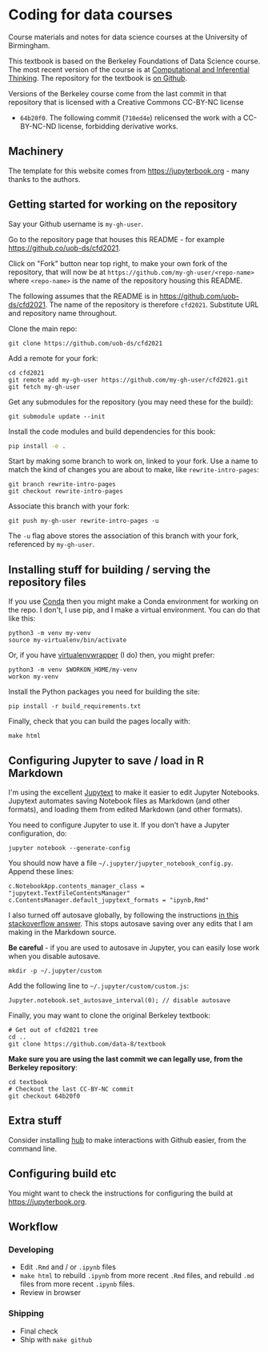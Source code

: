 # Coding for data courses

Course materials and notes for data science courses at the University of
Birmingham.

This textbook is based on the Berkeley Foundations of Data Science
course. The most recent version of the course is at [Computational and
Inferential Thinking](https://www.inferentialthinking.com).  The
repository for the textbook is [on
Github](https://github.com/data8/textbook).

Versions of the Berkeley course come from the last commit in that
repository that is licensed with a Creative Commons CC-BY-NC license
- `64b20f0`.  The following commit (`710ed4e`) relicensed the work
with a CC-BY-NC-ND license, forbidding derivative works.

## Machinery

The template for this website comes from <https://jupyterbook.org> - many
thanks to the authors.

## Getting started for working on the repository

Say your Github username is `my-gh-user`.

Go to the repository page that houses this README - for example <https://github.co/uob-ds/cfd2021>.

Click on "Fork" button near top right, to make your own fork of the
repository, that will now be at `https://github.com/my-gh-user/<repo-name>` where `<repo-name>` is the name of the repository housing this README.

The following assumes that the README is in
<https://github.com/uob-ds/cfd2021>.  The name of the repository is
therefore `cfd2021`.  Substitute URL and repository name throughout.

Clone the main repo:

```
git clone https://github.com/uob-ds/cfd2021
```

Add a remote for your fork:

```
cd cfd2021
git remote add my-gh-user https://github.com/my-gh-user/cfd2021.git
git fetch my-gh-user
```

Get any submodules for the repository (you may need these for the
build):

```
git submodule update --init
```

Install the code modules and build dependencies for this book:

```bash
pip install -e .
```

Start by making some branch to work on, linked to your fork.  Use
a name to match the kind of changes you are about to make, like
`rewrite-intro-pages`:

```
git branch rewrite-intro-pages
git checkout rewrite-intro-pages
```

Associate this branch with your fork:

```
git push my-gh-user rewrite-intro-pages -u
```

The `-u` flag above stores the association of this branch with your
fork, referenced by `my-gh-user`.

## Installing stuff for building / serving the repository files

If you use [Conda](https://conda.io/docs) then you might make a Conda
environment for working on the repo.  I don't, I use pip, and I make
a virtual environment.  You can do that like this:

```
python3 -m venv my-venv
source my-virtualenv/bin/activate
```

Or, if you have
[virtualenvwrapper](https://virtualenvwrapper.readthedocs.io/en/stable/)
(I do) then, you might prefer:

```
python3 -m venv $WORKON_HOME/my-venv
workon my-venv
```

Install the Python packages you need for building the site:

```
pip install -r build_requirements.txt
```

Finally, check that you can build the pages locally with:

```
make html
```

## Configuring Jupyter to save / load in R Markdown

I'm using the excellent [Jupytext](https://github.com/mwouts/jupytext)
to make it easier to edit Jupyter Notebooks.  Jupytext automates
saving Notebook files as Markdown (and other formats), and loading
them from edited Markdown (and other formats).

You need to configure Jupyter to use it.  If you don't have a Jupyter
configuration, do:

```
jupyter notebook --generate-config
```

You should now have a file `~/.jupyter/jupyter_notebook_config.py`.
Append these lines:

```
c.NotebookApp.contents_manager_class = "jupytext.TextFileContentsManager"
c.ContentsManager.default_jupytext_formats = "ipynb,Rmd"
```

I also turned off autosave globally, by following the instructions [in
this stackoverflow answer](https://stackoverflow.com/a/45980165).
This stops autosave saving over any edits that I am making in the
Markdown source.

**Be careful** - if you are used to autosave in Jupyter, you can
easily lose work when you disable autosave.

```
mkdir -p ~/.jupyter/custom
```

Add the following line to `~/.jupyter/custom/custom.js`:

```
Jupyter.notebook.set_autosave_interval(0); // disable autosave
```

Finally, you may want to clone the original Berkeley textbook:

```
# Get out of cfd2021 tree
cd ..
git clone https://github.com/data-8/textbook
```

**Make sure you are using the last commit we can legally use, from the
Berkeley repository**:

```
cd textbook
# Checkout the last CC-BY-NC commit
git checkout 64b20f0
```

## Extra stuff

Consider installing [hub](https://github.com/github/hub) to make
interactions with Github easier, from the command line.

## Configuring build etc

You might want to check the instructions for configuring the build at
<https://jupyterbook.org>.

## Workflow

### Developing

* Edit `.Rmd` and / or `.ipynb` files
* `make html` to rebuild `.ipynb` from more recent `.Rmd`
  files, and rebuild `.md` files from more recent `.ipynb` files.
* Review in browser

### Shipping

* Final check
* Ship with `make github`

